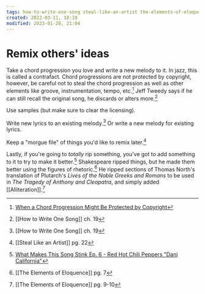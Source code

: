 ```yaml
---
tags: how-to-write-one-song steal-like-an-artist the-elements-of-eloquence
created: 2022-03-11, 18:19
modified: 2023-01-28, 21:04
---
```


# Remix others' ideas
Take a chord progression you love and write a new melody to it. In jazz, this is called a contrafact. Chord progressions are not protected by copyright, however, be careful not to steal the chord progression as well as other elements like groove, instrumentation, tempo, etc.[^1] Jeff Tweedy says if he can still recall the original song, he discards or alters more.[^2]

Use samples (but make sure to clear the licensing).

Write new lyrics to an existing melody.[^2] Or write a new melody for existing lyrics.

Keep a "morgue file" of things you'd like to remix later.[^3]

Lastly, if you're going to *totally* rip something, you've got to add something to it to try to make it better.[^4] Shakespeare ripped things, but he made them better using the figures of rhetoric.[^5] He ripped sections of Thomas North's translation of Plutarch's *Lives of the Noble Greeks and Romans* to be used in *The Tragedy of Anthony and Cleopatra*, and simply added [[Alliteration]].[^6]

[^1]: [When a Chord Progression Might Be Protected by Copyright](https://www.secretsofsongwriting.com/2020/11/06/when-a-chord-progression-might-be-protected-by-copyright/?utm_source=pocket_mylist)
[^2]: [[How to Write One Song]] ch. 19
[^3]: [[Steal Like an Artist]] pg. 22
[^4]: [What Makes This Song Stink Ep. 6 - Red Hot Chili Peppers "Dani California"](https://www.youtube.com/watch?v=hQWfMI4CVFI)
[^5]: [[The Elements of Eloquence]] pg. 7
[^6]: [[The Elements of Eloquence]] pg. 9-10